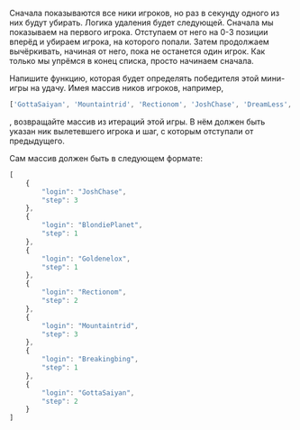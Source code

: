 Сначала показываются все ники игроков, но раз в секунду одного из них будут убирать. 
Логика удаления будет следующей. Сначала мы показываем на первого игрока. 
Отступаем от него на 0-3 позиции вперёд и убираем игрока, на которого попали. 
Затем продолжаем вычёркивать, начиная от него, пока не останется один игрок. 
Как только мы упрёмся в конец списка, просто начинаем сначала.

Напишите функцию, которая будет определять победителя этой мини-игры на удачу. 
Имея массив ников игроков, например, 
```javascript
['GottaSaiyan', 'Mountaintrid', 'Rectionom', 'JoshChase', 'DreamLess', 'BlondiePlanet', 'Breakingbing', 'Goldenelox']
```
, возвращайте массив из итераций этой игры. 
В нём должен быть указан ник вылетевшего игрока и шаг, с которым отступали от предыдущего. 

Сам массив должен быть в следующем формате:
```javascript
[
    {
        "login": "JoshChase",
        "step": 3
    },
    {
        "login": "BlondiePlanet",
        "step": 1
    },
    {
        "login": "Goldenelox",
        "step": 1
    },
    {
        "login": "Rectionom",
        "step": 2
    },
    {
        "login": "Mountaintrid",
        "step": 3
    },
    {
        "login": "Breakingbing",
        "step": 1
    },
    {
        "login": "GottaSaiyan",
        "step": 2
    }
]
```